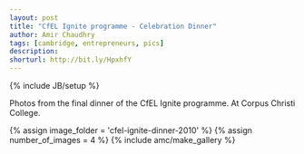 ```yaml
---
layout: post
title: "CfEL Ignite programme - Celebration Dinner"
author: Amir Chaudhry
tags: [cambridge, entrepreneurs, pics]
description:
shorturl: http://bit.ly/HpxhfY
---
```

{% include JB/setup %}

Photos from the final dinner of the CfEL Ignite programme. At Corpus Christi College.

{% assign image_folder = 'cfel-ignite-dinner-2010' %}
{% assign number_of_images = 4 %}
{% include amc/make_gallery %}
